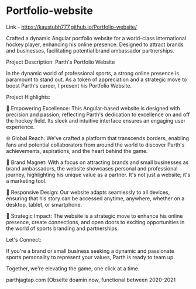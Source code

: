 # Portfolio-website
Link - https://kaustubh777.github.io/Portfolio-website/

Crafted a dynamic Angular portfolio website for a world-class international hockey player, enhancing his online presence. Designed to attract brands and businesses, facilitating potential brand ambassador partnerships.

Project Description: Parth's Portfolio Website

In the dynamic world of professional sports, a strong online presence is paramount to stand out. As a token of appreciation and a strategic move to boost Parth's career, I present his Portfolio Website.

Project Highlights:

🏒 Empowering Excellence: This Angular-based website is designed with precision and passion, reflecting Parth's dedication to excellence on and off the hockey field. Its sleek and intuitive interface ensures an engaging user experience.

🌐 Global Reach: We've crafted a platform that transcends borders, enabling fans and potential collaborators from around the world to discover Parth's achievements, aspirations, and the heart behind the game.

🤝 Brand Magnet: With a focus on attracting brands and small businesses as brand ambassadors, the website showcases personal and professional journey, highlighting his unique value as a partner. It's not just a website; it's a marketing tool.

📱 Responsive Design: Our website adapts seamlessly to all devices, ensuring that his story can be accessed anytime, anywhere, whether on a desktop, tablet, or smartphone.

🎯 Strategic Impact: The website is a strategic move to enhance his online presence, create connections, and open doors to exciting opportunities in the world of sports branding and partnerships.

Let's Connect:

If you're a brand or small business seeking a dynamic and passionate sports personality to represent your values, Parth is ready to team up.

Together, we're elevating the game, one click at a time.

parthjagtap.com [Obselte doamin now, functional between 2020-2021
